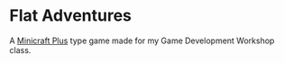 # Flat Adventures
A [Minicraft Plus](https://minicraftplus.github.io) type game made for my Game 
Development Workshop class.